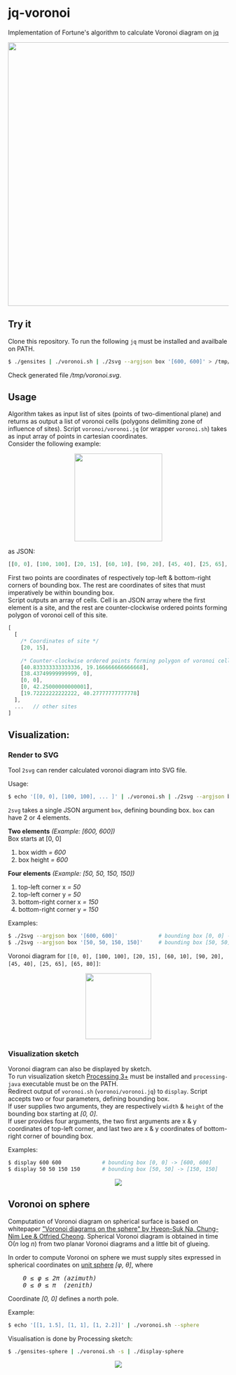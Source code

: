# jq-voronoi
Implementation of Fortune's algorithm to calculate Voronoi diagram on
[jq](https://stedolan.github.io/jq/)

<p align="center">
    <img height="600px" src="https://cdn.rawgit.com/hosuaby/jq-voronoi/master/docs/bluejay_voronoi.jpg" />
</p>

## Try it
Clone this repository. To run the following `jq` must be installed and availbale on PATH.

```bash
$ ./gensites | ./voronoi.sh | ./2svg --argjson box '[600, 600]' > /tmp/voronoi.svg
```

Check generated file */tmp/voronoi.svg*.

## Usage

Algorithm takes as input list of sites (points of two-dimentional plane) and returns as output a
list of voronoi cells (polygons delimiting zone of influence of sites). Script `voronoi/voronoi.jq`
(or wrapper `voronoi.sh`) takes as input array of points in cartesian coordinates.  
Consider the following example:

<p align="center">
    <img src="https://cdn.rawgit.com/hosuaby/jq-voronoi/master/docs/doc_1.svg"
        width="200px"
        height="200px" />
</p>

as JSON:

```javascript
[[0, 0], [100, 100], [20, 15], [60, 10], [90, 20], [45, 40], [25, 65], [65, 80]]
```

First two points are coordinates of respectively top-left & bottom-right corners of
bounding box. The rest are coordinates of sites that must imperatively be within bounding box.  
Script outputs an array of cells. Cell is an JSON array where the first element is a site, and the
rest are counter-clockwise ordered points forming polygon of voronoi cell of this site.

```javascript
[
  [
    /* Coordinates of site */
    [20, 15],
    
    /* Counter-clockwise ordered points forming polygon of voronoi cell of the site */
    [40.833333333333336, 19.166666666666668],
    [38.43749999999999, 0],
    [0, 0],
    [0, 42.25000000000001],
    [19.72222222222222, 40.27777777777778]
  ],
  ...   // other sites  
]
``` 

## Visualization:

### Render to SVG

Tool `2svg` can render calculated voronoi diagram into SVG file.

Usage:
```bash
$ echo '[[0, 0], [100, 100], ... ]' | ./voronoi.sh | ./2svg --argjson box '[100, 100]' > output.svg
```

`2svg` takes a single JSON argument `box`, defining bounding box. `box` can have 2 or 4 elements.

**Two elements** *(Example: [600, 600])*  
Box starts at [0, 0]

1. box width *= 600*
2. box height *= 600*

**Four elements** *(Example: [50, 50, 150, 150])*

1. top-left corner x *= 50*
2. top-left corner y *= 50*
3. bottom-right corner x *= 150*
4. bottom-right corner y *= 150*

Examples:

```bash
$ ./2svg --argjson box '[600, 600]'             # bounding box [0, 0] -> [600, 600]
$ ./2svg --argjson box '[50, 50, 150, 150]'     # bounding box [50, 50] -> [150, 150]
```

Voronoi diagram for
`[[0, 0], [100, 100], [20, 15], [60, 10], [90, 20], [45, 40], [25, 65], [65, 80]]`:

<p align="center">
    <img src="https://cdn.rawgit.com/hosuaby/jq-voronoi/master/docs/doc_2.svg"
        width="150px"
        height="150px" />
</p>
    
### Visualization sketch

Voronoi diagram can also be displayed by sketch.  
To run visualization sketch [Processing 3+](https://processing.org/) must be installed and
`processing-java` executable must be on the PATH.  
Redirect output of `voronoi.sh` (`voronoi/voronoi.jq`) to `display`. Script accepts two or four
parameters, defining bounding box.  
If user supplies two arguments, they are respectively `width` & `height` of the bounding box
starting at *[0, 0]*.  
If user provides four arguments, the two first arguments are x & y coordinates of top-left corner,
and last two are x & y coordinates of bottom-right corner of bounding box.

Examples:

```bash
$ display 600 600             # bounding box [0, 0] -> [600, 600]
$ display 50 50 150 150       # bounding box [50, 50] -> [150, 150]
```

<p align="center">
    <img src="https://cdn.rawgit.com/hosuaby/jq-voronoi/master/docs/doc_3.png" />
</p>

## Voronoi on sphere

Computation of Voronoi diagram on spherical surface is based on whitepaper ["Voronoi diagrams on the sphere" by Hyeon-Suk Na, Chung-Nim Lee & Otfried Cheong](https://www.sciencedirect.com/science/article/pii/S0925772102000779?via%3Dihub). Spherical Voronoi diagram is obtained in time O(_n_ log _n_) from two planar Voronoi diagrams and a little bit of glueing.

In order to compute Voronoi on sphere we must supply sites expressed in spherical coordinates on [unit sphere](https://en.wikipedia.org/wiki/Unit_sphere) _[φ, θ]_, where  
<pre>
    <i>0 ≤ φ ≤ 2π (azimuth)</i>
    <i>0 ≤ θ ≤ π  (zenith)</i>
</pre>

Coordinate _[0, 0]_ defines a north pole.

Example:

```bash
$ echo '[[1, 1.5], [1, 1], [1, 2.2]]' | ./voronoi.sh --sphere
```

Visualisation is done by Processing sketch:

```bash
$ ./gensites-sphere | ./voronoi.sh -s | ./display-sphere
```

<p align="center">
    <img src="https://cdn.rawgit.com/hosuaby/jq-voronoi/master/docs/sphere.png" />
</p>
